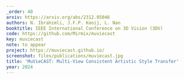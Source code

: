 ```yaml
---
_order: 40
arxiv: https://arxiv.org/abs/2312.05046
authors: N. Ibrahimli, J.F.P. Kooij, L. Nan
booktitle: IEEE International Conference on 3D Vision (3DV)
code: https://github.com/Mirmix/muviecast
key: muviecast
note: to appear
project: https://muviecast.github.io/
screenshot: files/publications/muviecast.jpg
title: 'MuVieCAST: Multi-View Consistent Artistic Style Transfer'
year: 2024
---
```


